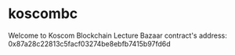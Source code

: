# koscombc
Welcome to Koscom Blockchain Lecture 
Bazaar contract's address: 0x87a28c22813c5facf03274be8ebfb7415b97fd6d
